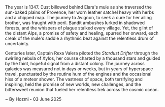 
The year is 1347.  Dust billowed behind Elara's mule as she traversed the sun-baked plains of Provence, her worn leather satchel heavy with herbs and a chipped map.  The journey to Avignon, to seek a cure for her ailing brother, was fraught with peril.  Bandit ambushes lurked in shadowed forests, and the whispers of plague stalked every village.  Yet, the glint of the distant Alps, a promise of safety and healing, spurred her onward, each creak of the mule's saddle a rhythmic beat against the relentless drum of uncertainty.

Centuries later, Captain Rexa Valera piloted the *Stardust Drifter* through the swirling nebula of Xylos, her course charted by a thousand stars and guided by the faint, hopeful signal from a distant colony.  The journey across galaxies was measured not in days or weeks, but in years of hyperspace travel, punctuated by the routine hum of the engines and the occasional hiss of a meteor shower.  The vastness of space, both terrifying and inspiring, held the promise of new worlds, new challenges, and the bittersweet reunion that fueled her relentless trek across the cosmic ocean.

~ By Hozmi - 03 June 2025
